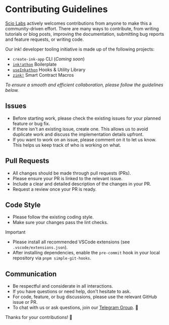 # Contributing Guidelines

[Scio Labs](https://scio.xyz) actively welcomes contributions from anyone to make this a community-driven effort. There are many ways to contribute, from writing tutorials or blog posts, improving the documentation, submitting bug reports and feature requests, or writing code.

Our ink! developer tooling initiative is made up of the following projects:

- `create-ink-app` CLI (_Coming soon_)
- [`ink!athon`](https://github.com/scio-labs/inkathon) Boilerplate
- [`useInkathon`](https://github.com/scio-labs/use-inkathon) Hooks & Utility Library
- [`zink!`](https://github.com/scio-labs/zink) Smart Contract Macros

_To ensure a smooth and efficient collaboration, please follow the guidelines below._

## Issues

- Before starting work, please check the existing issues for your planned feature or bug fix.
- If there isn't an existing issue, create one. This allows us to avoid duplicate work and discuss the implementation details upfront.
- If you want to work on an issue, please comment on it to let us know. This helps us keep track of who is working on what.

## Pull Requests

- All changes should be made through pull requests (PRs).
- Please ensure your PR is linked to the relevant issue.
- Include a clear and detailed description of the changes in your PR.
- Request a review once your PR is ready.

## Code Style

- Please follow the existing coding style.
- Make sure your changes pass the lint checks.

> [!IMPORTANT]
>
> - Please install all recommended VSCode extensions (see `.vscode/extensions.json`).
> - After installing dependencies, enable the `pre-commit` hook in your local repository via `pnpm simple-git-hooks`.

## Communication

- Be respectful and considerate in all interactions.
- If you have questions or need help, don't hesitate to ask.
- For code, feature, or bug discussions, please use the relevant GitHub issue or PR.
- To chat with us or ask questions, join our [Telegram Group](https://t.me/inkathon). 💬

Thanks for your contributions! 🙏
